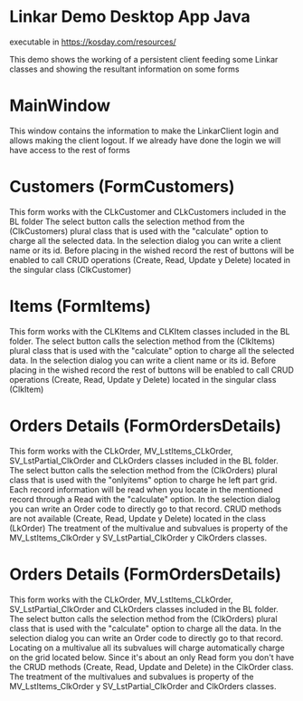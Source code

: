 # Linkar Demo Desktop App Java

executable in https://kosday.com/resources/

This demo shows the working of a persistent client feeding some Linkar classes and showing the resultant information on some forms

# MainWindow 
This window contains the information to make the LinkarClient login and allows making the client logout. If we already have done the login we will have access to the rest of forms

# Customers (FormCustomers) 
This form works with the CLkCustomer and CLkCustomers included in the BL folder
The select button calls the selection method from the (ClkCustomers) plural class that is used with the "calculate" option to charge all the selected data. In the selection dialog you can write a client name or its id.
Before placing in the wished record the rest of buttons will be enabled to call CRUD operations (Create, Read, Update y Delete) located in the singular class (ClkCustomer)

# Items (FormItems) 
This form works with the CLKItems and CLKItem classes included in the BL folder.
The select button calls the selection method from the (ClkItems) plural class that is used with the "calculate" option to charge all the selected data. In the selection dialog you can write a client name or its id.
Before placing in the wished record the rest of buttons will be enabled to call CRUD operations (Create, Read, Update y Delete) located in the singular class (ClkItem)

# Orders Details (FormOrdersDetails) 
This form works with the CLkOrder, MV_LstItems_CLkOrder, SV_LstPartial_ClkOrder and CLkOrders classes included in the BL folder.
The select button calls the selection method from the (ClkOrders) plural class that is used with the "onlyitems" option to charge he left part grid. Each record information will be read when you locate in the mentioned record through a Read with the "calculate" option. In the selection dialog you can write an Order code to directly go to that record.
CRUD methods are not available (Create, Read, Update y Delete) located in the class (LkOrder)
The treatment of the multivalue and subvalues is property of the  MV_LstItems_ClkOrder y SV_LstPartial_ClkOrder y ClkOrders classes. 

# Orders Details (FormOrdersDetails) 
This form works with the CLkOrder, MV_LstItems_CLkOrder, SV_LstPartial_ClkOrder and CLkOrders classes included in the BL folder.
The select button calls the selection method from the (ClkOrders) plural class that is used with the "calculate" option to charge all the data. In the selection dialog you can write an Order code to directly go to that record.
Locating on a multivalue all its subvalues will charge automatically charge on the grid located below.
Since it's about an only Read form you don't have the CRUD methods (Create, Read, Update and Delete) in the ClkOrder class.
The treatment of the multivalues and subvalues is property of the MV_LstItems_ClkOrder y SV_LstPartial_ClkOrder and ClkOrders classes.
